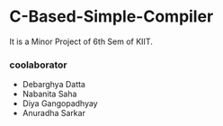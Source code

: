# C-Based-Simple-Compiler

 It is a Minor Project of 6th Sem of KIIT.

 ### coolaborator
 * Debarghya Datta
 * Nabanita Saha
 * Diya Gangopadhyay
 * Anuradha Sarkar